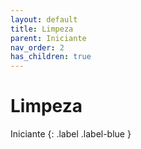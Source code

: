 ```yaml
---
layout: default
title: Limpeza
parent: Iniciante
nav_order: 2
has_children: true
---
```


# Limpeza

Iniciante
{: .label .label-blue }
